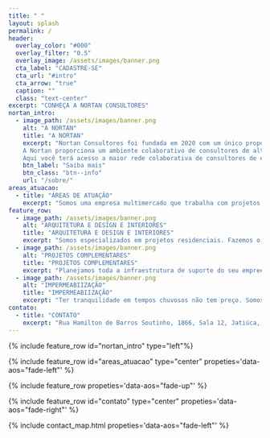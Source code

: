 ```yaml
---
title: " "
layout: splash
permalink: /
header:
  overlay_color: "#000"
  overlay_filter: "0.5"
  overlay_image: /assets/images/banner.png
  cta_label: "CADASTRE-SE"
  cta_url: "#intro"
  cta_arrow: "true"
  caption: ""
  class: "text-center"
excerpt: "CONHEÇA A NORTAN CONSULTORES"
nortan_intro:
  - image_path: /assets/images/banner.png
    alt: "A NORTAN"
    title: "A NORTAN"
    excerpt: "Nortan Consultores foi fundada em 2020 com um único propósito: Transformar conhecimento e informação em resultados financeiros em benefício de nossos consultores e parceiros.<br><br>
    A Nortan proporciona um ambiente colaborativo de consultores de alta performance voltados para a prestação de serviços relacionados à produção, gestão e solução de espaços para construção civil e meio ambiente.<br><br>
    Aqui você terá acesso a maior rede colaborativa de consultores de engenharia e arquitetura. Uma rede de conexões que proporciona multiplos canais de venda no mercado, segurança, visibilidade e valorização profissional.<br><br>Trabalhe com a Nortan de qualquer lugar do Brasil e descubra o seu valor."
    btn_label: "Saiba mais"
    btn_class: "btn--info"
    url: "/sobre/"
areas_atuacao:
  - title: "ÁREAS DE ATUAÇÃO"
    excerpt: "Somos uma empresa multimercado que trabalha com projetos arquitetônicos, design de interiores, acompanhamento de obras, impermeabilização de obras, projeto hidrossanitário, elétrico, licenciamento ambiental de empreendimentos e recursos hídricos.<br>Abaixo segue nossa linha da Construção Civil"
feature_row:
  - image_path: /assets/images/banner.png
    alt: "ARQUITETURA E DESIGN E INTERIORES"
    title: "ARQUITETURA E DESIGN E INTERIORES"
    excerpt: "Somos especializados em projetos residenciais. Fazemos o atendimento personalizado para concepção do projeto junto ao cliente, cuidando do exterior e do interior da sua residência até que seu lar esteja pronto para morar."
  - image_path: /assets/images/banner.png
    alt: "PROJETOS COMPLEMENTARES"
    title: "PROJETOS COMPLEMENTARES"
    excerpt: "Planejamos toda a infraestrutura de suporte do seu empreendimento. projetos estruturais econômicos, projetos hidrossanitário e elétrico sustentáveis, buscando a reutilização da água e aproveitamento de energia de fontes renováveis."
  - image_path: /assets/images/banner.png
    alt: "IMPERMEABIIZAÇÃO"
    title: "IMPERMEABIIZAÇÃO"
    excerpt: "Ter tranquilidade em tempos chuvosos não tem preço. Somos especializados em identificação de pontos de infiltração, levando soluções eficientes para sua obra. Executamos pensando na segurança à longo prazo, por isso damos 5 anos de garantia"
contato:
  - title: "CONTATO"
    excerpt: "Rua Hamilton de Barros Soutinho, 1866, Sala 12, Jatiúca, Maceió, Alagoas<br><br>contato@nortanprojetos.com<br><br>(82) 99916-4578"
---
```


<a name="intro"></a>{% include feature_row id="nortan_intro" type="left"%}

{% include feature_row id="areas_atuacao" type="center" propeties='data-aos="fade-left"' %}

{% include feature_row propeties='data-aos="fade-up"' %}

{% include feature_row id="contato" type="center" propeties='data-aos="fade-right"' %}

{% include contact_map.html propeties='data-aos="fade-left"' %}
